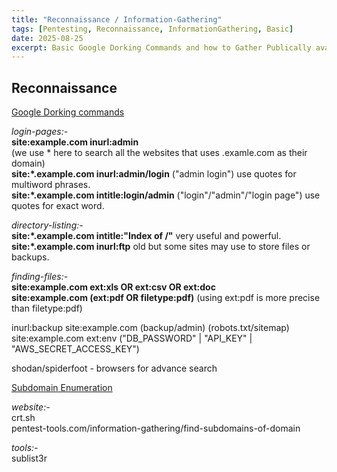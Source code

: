 ```yaml
---
title: "Reconnaissance / Information-Gathering"
tags: [Pentesting, Reconnaissance, InformationGathering, Basic]
date: 2025-08-25
excerpt: Basic Google Dorking Commands and how to Gather Publically available information about your Target Site. How to combine basic Dorking Commands to do more advance searches. Sub-Domain Enumeration, Directory-Listing, Admin Login-Pages, Files(pdf/csv/doc/xls).  
---
```

## Reconnaissance
  
<u>Google Dorking commands</u>  
  
*login-pages:-*  
**site:example.com inurl:admin**  
(we use * here to search all the websites that uses .examle.com as their domain)  
**site:\*.example.com inurl:admin/login** ("admin login") use quotes for multiword phrases.  
**site:\*.example.com intitle:login/admin** ("login"/"admin"/"login page") use quotes for exact word.  
  
*directory-listing:-*  
**site:\*.example.com intitle:"Index of /"** very useful and powerful.  
**site:\*.example.com inurl:ftp** old but some sites may use to store files or backups.  

*finding-files:-*  
**site:example.com ext:xls OR ext:csv OR ext:doc**  
**site:example.com (ext:pdf OR filetype:pdf)** (using ext:pdf is more precise than filetype:pdf)  


inurl:backup site:example.com (backup/admin) (robots.txt/sitemap)
site:example.com ext:env ("DB_PASSWORD" | "API_KEY" | "AWS_SECRET_ACCESS_KEY")



shodan/spiderfoot - browsers for advance search



<u>Subdomain Enumeration</u>  
  
*website:-*  
crt.sh  
pentest-tools.com/information-gathering/find-subdomains-of-domain  
  
*tools:-*  
sublist3r  


